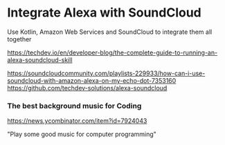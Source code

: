 # Integrate Alexa with SoundCloud

Use Kotlin, Amazon Web Services and SoundCloud to integrate them all together

https://techdev.io/en/developer-blog/the-complete-guide-to-running-an-alexa-soundcloud-skill

https://soundcloudcommunity.com/playlists-229933/how-can-i-use-soundcloud-with-amazon-alexa-on-my-echo-dot-7353160
https://github.com/techdev-solutions/alexa-soundcloud

### The best background music for Coding

https://news.ycombinator.com/item?id=7924043

"Play some good music for computer programming"

